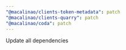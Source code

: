 ```yaml
---
"@macalinao/clients-token-metadata": patch
"@macalinao/clients-quarry": patch
"@macalinao/coda": patch
---
```


Update all dependencies
